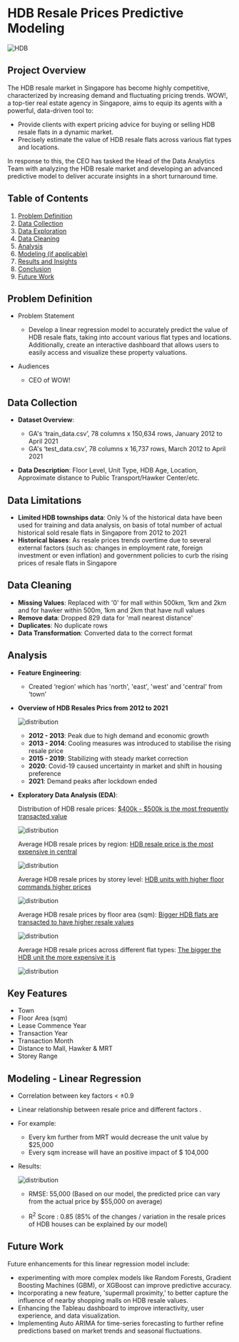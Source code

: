 
# HDB Resale Prices Predictive Modeling

![HDB](./pictures/cover_pics.webp "HDB")

## Project Overview

The HDB resale market in Singapore has become highly competitive, characterized by increasing demand and fluctuating pricing trends. WOW!, a top-tier real estate agency in Singapore, aims to equip its agents with a powerful, data-driven tool to:

- Provide clients with expert pricing advice for buying or selling HDB resale flats in a dynamic market.
- Precisely estimate the value of HDB resale flats across various flat types and locations.

In response to this, the CEO has tasked the Head of the Data Analytics Team with analyzing the HDB resale market and developing an advanced predictive model to deliver accurate insights in a short turnaround time.

## Table of Contents
1. [Problem Definition](#problem-definition)
2. [Data Collection](#data-collection)
3. [Data Exploration](#data-exploration)
4. [Data Cleaning](#data-cleaning)
5. [Analysis](#analysis)
6. [Modeling (if applicable)](#modeling)
7. [Results and Insights](#results-and-insights)
8. [Conclusion](#conclusion)
9. [Future Work](#future-work)

## Problem Definition
- Problem Statement
  - Develop a linear regression model to accurately predict the value of HDB resale flats, taking into account various flat types and locations. Additionally, create an interactive dashboard that allows users to easily access and visualize these property valuations.
    
- Audiences
  - CEO of WOW! 


## Data Collection
- **Dataset Overview**:
  - GA's ‘train_data.csv’, 78 columns x 150,634 rows, January 2012 to April 2021
  - GA's ‘test_data.csv’, 78 columns x 16,737 rows, March 2012 to April 2021

- **Data Description**: Floor Level, Unit Type, HDB Age, Location, Approximate distance to Public Transport/Hawker Center/etc.

## Data Limitations
- **Limited HDB townships data**: Only ⅛ of the historical data have been used for training and data analysis, on basis of total number of actual historical sold resale flats in Singapore from 2012 to 2021
- **Historical biases**: As resale prices trends overtime due to several external factors (such as: changes in employment rate, foreign investment or even inflation) and government policies to curb the rising prices of resale flats in Singapore

## Data Cleaning
- **Missing Values**: Replaced with '0' for mall within 500km, 1km and 2km and for hawker within 500m, 1km and 2km that have null values
- **Remove data**: Dropped 829 data  for 'mall nearest distance'
- **Duplicates**: No duplicate rows 
- **Data Transformation**: Converted data to the correct format
  
## Analysis
- **Feature Engineering**:
  -	Created ‘region’ which has 'north', 'east', 'west' and 'central' from ‘town’ 

 - **Overview of HDB Resales Prics from 2012 to 2021**
  
    ![distribution](./pictures/over_the_years.png "distribution")

    - **2012 - 2013**: Peak due to high demand and economic growth
    - **2013 - 2014**: Cooling measures was introduced to stabilise the rising resale price
    - **2015 - 2019**: Stabilizing with steady market correction
    - **2020**: Covid-19 caused uncertainty in market and shift in housing preference
    - **2021**: Demand peaks after lockdown ended

- **Exploratory Data Analysis (EDA)**: 

    Distribution of HDB resale prices: <ins>$400k - $500k is the most frequently transacted value<ins>

    ![distribution](./pictures/normal_dist.png "distribution")

    Average HDB resale prices by region: <ins>HDB resale price is the most expensive in central<ins>
  
    ![distribution](./pictures/region.png "distribution")

    Average HDB resale prices by storey level: <ins>HDB units with higher floor commands higher prices<ins>
    
    ![distribution](./pictures/storey.png "distribution")

    Average HDB resale prices by floor area (sqm): <ins>Bigger HDB flats are transacted to have higher resale values<ins>
    
    ![distribution](./pictures/floor_area.png "distribution")

    Average HDB resale prices across different flat types: <ins>The bigger the HDB unit the more expensive it is<ins>
    
    ![distribution](./pictures/flat_type.png "distribution")


    



## Key Features
- Town
- Floor Area (sqm) 
- Lease Commence Year 
- Transaction Year 
- Transaction Month 
- Distance to Mall, Hawker & MRT
- Storey Range



## Modeling - Linear Regression
- Correlation between key factors < ±0.9
- Linear relationship between resale price and different factors .
- For example: 
  - Every km further from MRT would decrease the unit value by $25,000
  - Every sqm increase will have an positive impact of $ 104,000

- Results:

  ![distribution](./pictures/actual_predicted.png "distribution")

  - RMSE: 55,000 (Based on our model, the predicted price can vary from the actual price by $55,000 on average)

  - R<sup>2</sup> Score : 0.85 (85% of the changes / variation in the resale prices of HDB houses can be explained by our model)


## Future Work

Future enhancements for this linear regression model include:
- experimenting with more complex models like Random Forests, Gradient Boosting Machines (GBM), or XGBoost can improve predictive accuracy.
- Incorporating a new feature, 'supermall proximity,' to better capture the influence of nearby shopping malls on HDB resale values.
- Enhancing the Tableau dashboard to improve interactivity, user experience, and data visualization.
- Implementing Auto ARIMA for time-series forecasting to further refine predictions based on market trends and seasonal fluctuations.
